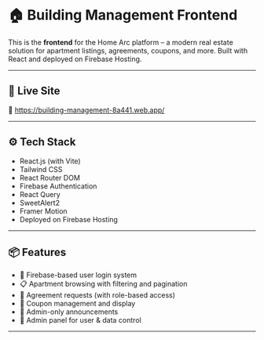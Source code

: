 # 🏠 Building Management Frontend

This is the **frontend** for the Home Arc platform – a modern real estate solution for apartment listings, agreements, coupons, and more. Built with React and deployed on Firebase Hosting.

---

## 🚀 Live Site

🔗 https://building-management-8a441.web.app/

---

## ⚙️ Tech Stack

- React.js (with Vite)
- Tailwind CSS
- React Router DOM
- Firebase Authentication
- React Query
- SweetAlert2
- Framer Motion
- Deployed on Firebase Hosting

---

## 📦 Features

- 🔐 Firebase-based user login system
- 📋 Apartment browsing with filtering and pagination
- 📝 Agreement requests (with role-based access)
- 🎁 Coupon management and display
- 📢 Admin-only announcements
- 🧑 Admin panel for user & data control

---

